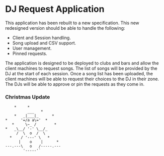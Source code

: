 # DJ Request Application
This application has been rebuilt to a new specification. This new redesigned version should be able to handle the following:
* Client and Session handling.
* Song upload and CSV support.
* User management.
* Pinned requests.

The application is designed to be deployed to clubs and bars and allow the client machines to request songs. The list of songs will be provided by the DJ at the start of each session. Once a song list has been uploaded, the client machines will be able to request their choices to the DJ in their zone. The DJs will be able to approve or pin the requests as they come in.

### Christmas Update

        *     *
              ___   *
        *   _|___|_      *
    *      '=/a a\='  *
       *     \~_ /        *
    *   _\__/ '-' \__/_
         /  \  o  /  \
      *    / '---' \   *
          |    o    |      *
    ---.---\   o   /-----.---
            '-----'`


